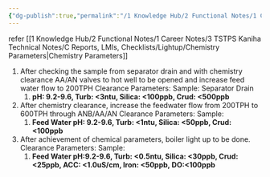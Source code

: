 ```yaml
---
{"dg-publish":true,"permalink":"/1 Knowledge Hub/2 Functional Notes/1 Career Notes/3 TSTPS Kaniha Technical Notes/C Reports, LMIs, Checklists/Procedures/Light up chemistry parameter/","noteIcon":""}
---
```


refer [[1 Knowledge Hub/2 Functional Notes/1 Career Notes/3 TSTPS Kaniha Technical Notes/C Reports, LMIs, Checklists/Lightup/Chemistry Parameters\|Chemistry Parameters]]
1. After checking the sample from separator drain and with chemistry clearance AA/AN valves to hot well to be opened and increase feed water flow to 200TPH Clearance Parameters: Sample: Separator Drain 
	1. **pH: 9.2-9.6, Turb: <3ntu, Silica: <100ppb, Crud: <500ppb** 
2. After chemistry clearance, increase the feedwater flow from 200TPH to 600TPH through ANB/AA/AN Clearance Parameters: Sample:
	1. **Feed Water pH: 9.2-9.6, Turb: <1ntu, Silica: <50ppb, Crud: <100ppb** 
3. After achievement of chemical parameters, boiler light up to be done. Clearance Parameters: Sample: 
	1. **Feed Water pH:9.2-9.6, Turb: <0.5ntu, Silica: <30ppb, Crud: <25ppb, ACC: <1.0uS/cm, Iron: <50ppb, DO:<100ppb** 